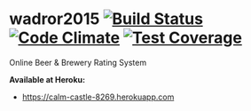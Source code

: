 wadror2015 [![Build Status](https://api.travis-ci.org/fld/wadror2015.png)](https://travis-ci.org/fld/wadror2015) [![Code Climate](https://codeclimate.com/github/fld/wadror2015/badges/gpa.svg)](https://codeclimate.com/github/fld/wadror2015) [![Test Coverage](https://codeclimate.com/github/fld/wadror2015/badges/coverage.svg)](https://codeclimate.com/github/fld/wadror2015)
=========
Online Beer & Brewery Rating System 

**Available at Heroku:**
* https://calm-castle-8269.herokuapp.com
